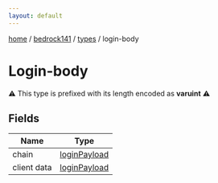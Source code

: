 ```yaml
---
layout: default
---
```


[home](/)  /  [bedrock141](/protocol/bedrock141)  /  [types](/protocol/bedrock141/types)  /  login-body

# Login-body

⚠️️ This type is prefixed with its length encoded as **varuint** ⚠️️

## Fields

Name | Type
---|---
chain | [loginPayload](/protocol/bedrock141/arrays)
client data | [loginPayload](/protocol/bedrock141/arrays)

